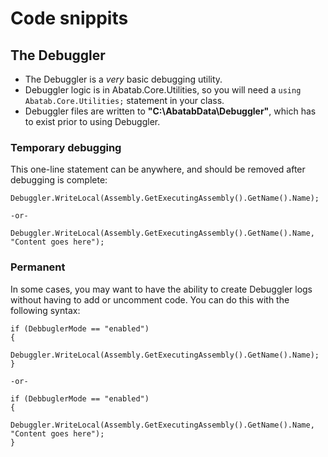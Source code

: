 ﻿# Code snippits

## The Debuggler

* The Debuggler is a *very* basic debugging utility.
* Debuggler logic is in Abatab.Core.Utilities, so you will need a `using Abatab.Core.Utilities;` statement in your class.
* Debuggler files are written to **"C:\AbatabData\Debuggler\"**, which has to exist prior to using Debuggler.

### Temporary debugging

This one-line statement can be anywhere, and should be removed after debugging is complete:

```
Debuggler.WriteLocal(Assembly.GetExecutingAssembly().GetName().Name);

-or-

Debuggler.WriteLocal(Assembly.GetExecutingAssembly().GetName().Name, "Content goes here");
```

### Permanent

In some cases, you may want to have the ability to create Debuggler logs without having to add or uncomment code. You can do this with the following syntax:


```
if (DebbuglerMode == "enabled")
{
    Debuggler.WriteLocal(Assembly.GetExecutingAssembly().GetName().Name);
}

-or-

if (DebbuglerMode == "enabled")
{
    Debuggler.WriteLocal(Assembly.GetExecutingAssembly().GetName().Name, "Content goes here");
}
```
